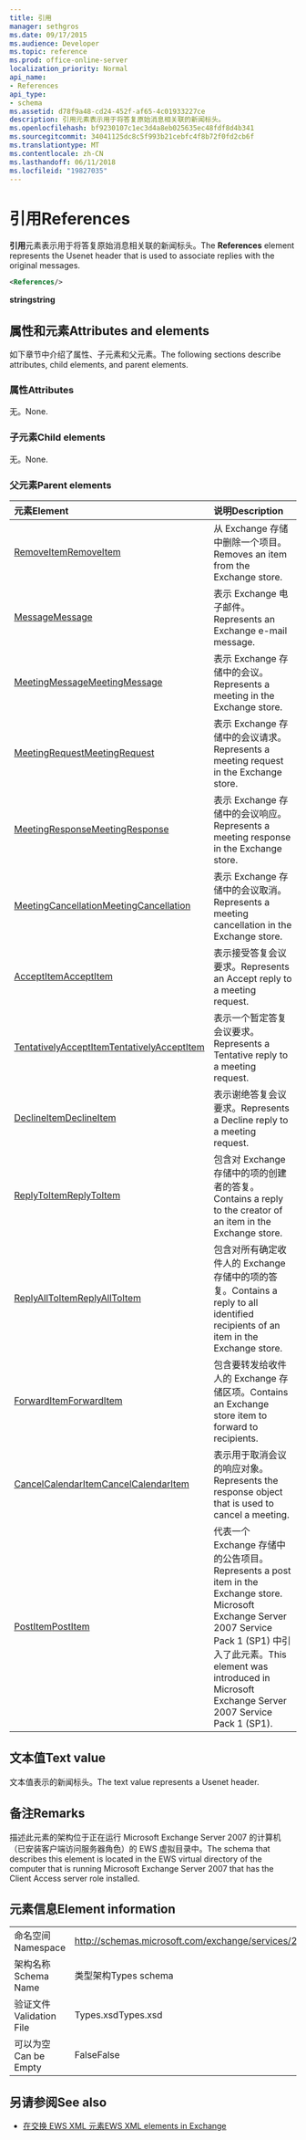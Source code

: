 ```yaml
---
title: 引用
manager: sethgros
ms.date: 09/17/2015
ms.audience: Developer
ms.topic: reference
ms.prod: office-online-server
localization_priority: Normal
api_name:
- References
api_type:
- schema
ms.assetid: d78f9a48-cd24-452f-af65-4c01933227ce
description: 引用元素表示用于将答复原始消息相关联的新闻标头。
ms.openlocfilehash: bf9230107c1ec3d4a8eb025635ec48fdf8d4b341
ms.sourcegitcommit: 34041125dc8c5f993b21cebfc4f8b72f0fd2cb6f
ms.translationtype: MT
ms.contentlocale: zh-CN
ms.lasthandoff: 06/11/2018
ms.locfileid: "19827035"
---
```

# <a name="references"></a><span data-ttu-id="e212e-103">引用</span><span class="sxs-lookup"><span data-stu-id="e212e-103">References</span></span>

<span data-ttu-id="e212e-104">**引用**元素表示用于将答复原始消息相关联的新闻标头。</span><span class="sxs-lookup"><span data-stu-id="e212e-104">The **References** element represents the Usenet header that is used to associate replies with the original messages.</span></span> 
  
```xml
<References/>
```

 <span data-ttu-id="e212e-105">**string**</span><span class="sxs-lookup"><span data-stu-id="e212e-105">**string**</span></span>
## <a name="attributes-and-elements"></a><span data-ttu-id="e212e-106">属性和元素</span><span class="sxs-lookup"><span data-stu-id="e212e-106">Attributes and elements</span></span>

<span data-ttu-id="e212e-107">如下章节中介绍了属性、子元素和父元素。</span><span class="sxs-lookup"><span data-stu-id="e212e-107">The following sections describe attributes, child elements, and parent elements.</span></span>
  
### <a name="attributes"></a><span data-ttu-id="e212e-108">属性</span><span class="sxs-lookup"><span data-stu-id="e212e-108">Attributes</span></span>

<span data-ttu-id="e212e-109">无。</span><span class="sxs-lookup"><span data-stu-id="e212e-109">None.</span></span>
  
### <a name="child-elements"></a><span data-ttu-id="e212e-110">子元素</span><span class="sxs-lookup"><span data-stu-id="e212e-110">Child elements</span></span>

<span data-ttu-id="e212e-111">无。</span><span class="sxs-lookup"><span data-stu-id="e212e-111">None.</span></span>
  
### <a name="parent-elements"></a><span data-ttu-id="e212e-112">父元素</span><span class="sxs-lookup"><span data-stu-id="e212e-112">Parent elements</span></span>

|<span data-ttu-id="e212e-113">**元素**</span><span class="sxs-lookup"><span data-stu-id="e212e-113">**Element**</span></span>|<span data-ttu-id="e212e-114">**说明**</span><span class="sxs-lookup"><span data-stu-id="e212e-114">**Description**</span></span>|
|:-----|:-----|
|[<span data-ttu-id="e212e-115">RemoveItem</span><span class="sxs-lookup"><span data-stu-id="e212e-115">RemoveItem</span></span>](removeitem.md) <br/> |<span data-ttu-id="e212e-116">从 Exchange 存储中删除一个项目。</span><span class="sxs-lookup"><span data-stu-id="e212e-116">Removes an item from the Exchange store.</span></span>  <br/> |
|[<span data-ttu-id="e212e-117">Message</span><span class="sxs-lookup"><span data-stu-id="e212e-117">Message</span></span>](message-ex15websvcsotherref.md) <br/> |<span data-ttu-id="e212e-118">表示 Exchange 电子邮件。</span><span class="sxs-lookup"><span data-stu-id="e212e-118">Represents an Exchange e-mail message.</span></span>  <br/> |
|[<span data-ttu-id="e212e-119">MeetingMessage</span><span class="sxs-lookup"><span data-stu-id="e212e-119">MeetingMessage</span></span>](meetingmessage.md) <br/> |<span data-ttu-id="e212e-120">表示 Exchange 存储中的会议。</span><span class="sxs-lookup"><span data-stu-id="e212e-120">Represents a meeting in the Exchange store.</span></span>  <br/> |
|[<span data-ttu-id="e212e-121">MeetingRequest</span><span class="sxs-lookup"><span data-stu-id="e212e-121">MeetingRequest</span></span>](meetingrequest.md) <br/> |<span data-ttu-id="e212e-122">表示 Exchange 存储中的会议请求。</span><span class="sxs-lookup"><span data-stu-id="e212e-122">Represents a meeting request in the Exchange store.</span></span>  <br/> |
|[<span data-ttu-id="e212e-123">MeetingResponse</span><span class="sxs-lookup"><span data-stu-id="e212e-123">MeetingResponse</span></span>](meetingresponse.md) <br/> |<span data-ttu-id="e212e-124">表示 Exchange 存储中的会议响应。</span><span class="sxs-lookup"><span data-stu-id="e212e-124">Represents a meeting response in the Exchange store.</span></span>  <br/> |
|[<span data-ttu-id="e212e-125">MeetingCancellation</span><span class="sxs-lookup"><span data-stu-id="e212e-125">MeetingCancellation</span></span>](meetingcancellation.md) <br/> |<span data-ttu-id="e212e-126">表示 Exchange 存储中的会议取消。</span><span class="sxs-lookup"><span data-stu-id="e212e-126">Represents a meeting cancellation in the Exchange store.</span></span>  <br/> |
|[<span data-ttu-id="e212e-127">AcceptItem</span><span class="sxs-lookup"><span data-stu-id="e212e-127">AcceptItem</span></span>](acceptitem.md) <br/> |<span data-ttu-id="e212e-128">表示接受答复会议要求。</span><span class="sxs-lookup"><span data-stu-id="e212e-128">Represents an Accept reply to a meeting request.</span></span>  <br/> |
|[<span data-ttu-id="e212e-129">TentativelyAcceptItem</span><span class="sxs-lookup"><span data-stu-id="e212e-129">TentativelyAcceptItem</span></span>](tentativelyacceptitem.md) <br/> |<span data-ttu-id="e212e-130">表示一个暂定答复会议要求。</span><span class="sxs-lookup"><span data-stu-id="e212e-130">Represents a Tentative reply to a meeting request.</span></span>  <br/> |
|[<span data-ttu-id="e212e-131">DeclineItem</span><span class="sxs-lookup"><span data-stu-id="e212e-131">DeclineItem</span></span>](declineitem.md) <br/> |<span data-ttu-id="e212e-132">表示谢绝答复会议要求。</span><span class="sxs-lookup"><span data-stu-id="e212e-132">Represents a Decline reply to a meeting request.</span></span>  <br/> |
|[<span data-ttu-id="e212e-133">ReplyToItem</span><span class="sxs-lookup"><span data-stu-id="e212e-133">ReplyToItem</span></span>](replytoitem.md) <br/> |<span data-ttu-id="e212e-134">包含对 Exchange 存储中的项的创建者的答复。</span><span class="sxs-lookup"><span data-stu-id="e212e-134">Contains a reply to the creator of an item in the Exchange store.</span></span>  <br/> |
|[<span data-ttu-id="e212e-135">ReplyAllToItem</span><span class="sxs-lookup"><span data-stu-id="e212e-135">ReplyAllToItem</span></span>](replyalltoitem.md) <br/> |<span data-ttu-id="e212e-136">包含对所有确定收件人的 Exchange 存储中的项的答复。</span><span class="sxs-lookup"><span data-stu-id="e212e-136">Contains a reply to all identified recipients of an item in the Exchange store.</span></span>  <br/> |
|[<span data-ttu-id="e212e-137">ForwardItem</span><span class="sxs-lookup"><span data-stu-id="e212e-137">ForwardItem</span></span>](forwarditem.md) <br/> |<span data-ttu-id="e212e-138">包含要转发给收件人的 Exchange 存储区项。</span><span class="sxs-lookup"><span data-stu-id="e212e-138">Contains an Exchange store item to forward to recipients.</span></span>  <br/> |
|[<span data-ttu-id="e212e-139">CancelCalendarItem</span><span class="sxs-lookup"><span data-stu-id="e212e-139">CancelCalendarItem</span></span>](cancelcalendaritem.md) <br/> |<span data-ttu-id="e212e-140">表示用于取消会议的响应对象。</span><span class="sxs-lookup"><span data-stu-id="e212e-140">Represents the response object that is used to cancel a meeting.</span></span>  <br/> |
|[<span data-ttu-id="e212e-141">PostItem</span><span class="sxs-lookup"><span data-stu-id="e212e-141">PostItem</span></span>](postitem.md) <br/> |<span data-ttu-id="e212e-142">代表一个 Exchange 存储中的公告项目。</span><span class="sxs-lookup"><span data-stu-id="e212e-142">Represents a post item in the Exchange store.</span></span> <span data-ttu-id="e212e-143">Microsoft Exchange Server 2007 Service Pack 1 (SP1) 中引入了此元素。</span><span class="sxs-lookup"><span data-stu-id="e212e-143">This element was introduced in Microsoft Exchange Server 2007 Service Pack 1 (SP1).</span></span>  <br/> |
   
## <a name="text-value"></a><span data-ttu-id="e212e-144">文本值</span><span class="sxs-lookup"><span data-stu-id="e212e-144">Text value</span></span>

<span data-ttu-id="e212e-145">文本值表示的新闻标头。</span><span class="sxs-lookup"><span data-stu-id="e212e-145">The text value represents a Usenet header.</span></span>
  
## <a name="remarks"></a><span data-ttu-id="e212e-146">备注</span><span class="sxs-lookup"><span data-stu-id="e212e-146">Remarks</span></span>

<span data-ttu-id="e212e-147">描述此元素的架构位于正在运行 Microsoft Exchange Server 2007 的计算机（已安装客户端访问服务器角色）的 EWS 虚拟目录中。</span><span class="sxs-lookup"><span data-stu-id="e212e-147">The schema that describes this element is located in the EWS virtual directory of the computer that is running Microsoft Exchange Server 2007 that has the Client Access server role installed.</span></span>
  
## <a name="element-information"></a><span data-ttu-id="e212e-148">元素信息</span><span class="sxs-lookup"><span data-stu-id="e212e-148">Element information</span></span>

|||
|:-----|:-----|
|<span data-ttu-id="e212e-149">命名空间</span><span class="sxs-lookup"><span data-stu-id="e212e-149">Namespace</span></span>  <br/> |http://schemas.microsoft.com/exchange/services/2006/types  <br/> |
|<span data-ttu-id="e212e-150">架构名称</span><span class="sxs-lookup"><span data-stu-id="e212e-150">Schema Name</span></span>  <br/> |<span data-ttu-id="e212e-151">类型架构</span><span class="sxs-lookup"><span data-stu-id="e212e-151">Types schema</span></span>  <br/> |
|<span data-ttu-id="e212e-152">验证文件</span><span class="sxs-lookup"><span data-stu-id="e212e-152">Validation File</span></span>  <br/> |<span data-ttu-id="e212e-153">Types.xsd</span><span class="sxs-lookup"><span data-stu-id="e212e-153">Types.xsd</span></span>  <br/> |
|<span data-ttu-id="e212e-154">可以为空</span><span class="sxs-lookup"><span data-stu-id="e212e-154">Can be Empty</span></span>  <br/> |<span data-ttu-id="e212e-155">False</span><span class="sxs-lookup"><span data-stu-id="e212e-155">False</span></span>  <br/> |
   
## <a name="see-also"></a><span data-ttu-id="e212e-156">另请参阅</span><span class="sxs-lookup"><span data-stu-id="e212e-156">See also</span></span>



- [<span data-ttu-id="e212e-157">在交换 EWS XML 元素</span><span class="sxs-lookup"><span data-stu-id="e212e-157">EWS XML elements in Exchange</span></span>](ews-xml-elements-in-exchange.md)

